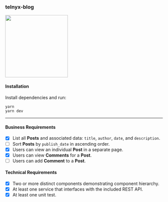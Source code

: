 ### telnyx-blog

<img src="https://github.com/cantyjeffrey/telnyx-blog/raw/master/static/demo.gif" width="200"/>

#### Installation

Install dependencies and run:

```bash
yarn
yarn dev
```

---

#### Business Requirements
- [x] List all **Posts** and associated data: `title`, `author`, `date`, and `description`.
- [ ] Sort **Posts** by `publish_date` in ascending order.
- [x] Users can view an individual **Post** in a separate page.
- [x] Users can view **Comments** for a **Post**.
- [ ] Users can add **Comment** to a **Post**.

#### Technical Requirements
- [x] Two or more distinct components demonstrating component hierarchy.
- [x] At least one service that interfaces with the included REST API.
- [x] At least one unit test.
